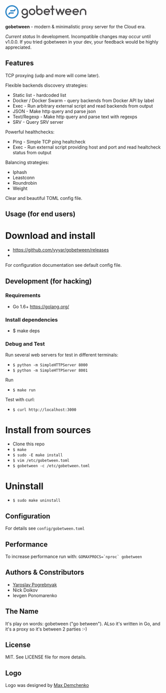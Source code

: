  <img src="/logo.png?raw=true" alt="gobetween" width="256px" />
 
**gobetween** - modern & minimalistic proxy server for the Cloud era.

*Current status*
In development. Incompatible changes may occur until v1.0.0.
If you tried gobetween in your dev, your feedback would be highly appreciated.

## Features

TCP proxying (udp and more will come later).

Flexible backends discovery strategies:
* Static list - hardcoded list
* Docker / Docker Swarm - query backends from Docker API by label
* Exec - Run arbitrary external script and read backends from output
* JSON - Make http query and parse json
* Text/Regexp - Make http query and parse text with regexps
* SRV - Query SRV server

Powerful healthchecks:
* Ping - Simple TCP ping healtcheck
* Exec - Run external script providing host and port and read healtcheck status from output

Balancing strategies:
* Iphash
* Leastconn
* Roundrobin
* Weight

Clear and beautiful TOML config file.

## Usage (for end users)

# Download and install
* https://github.com/yyyar/gobetween/releases
* 
For configuration documentation see default config file.

## Development (for hacking)

### Requirements
* Go 1.6+ https://golang.org/

### Install dependencies
* $ make deps

### Debug and Test
Run several web servers for test in different terminals:
* `$ python -m SimpleHTTPServer 8000`
* `$ python -m SimpleHTTPServer 8001`

Run
* `$ make run`

Test with curl:
* `$ curl http://localhost:3000`

# Install from sources
* Clone this repo
* `$ make`
* `$ sudo -E make install`
* `$ vim /etc/gobetween.toml`
* `$ gobetween -c /etc/gobetween.toml`

# Uninstall
* `$ sudo make uninstall`

## Configuration
For details see `config/gobetween.toml`

## Performance
To increase performance run with:
```GOMAXPROCS=`nproc` gobetween```

## Authors & Constributors
- [Yaroslav Pogrebnyak](http://pogrebnyak.info)
- Nick Doikov
- Ievgen Ponomarenko

## The Name
It's play on words: gobetween ("go between"). ALso it's written in Go,
and it's a proxy so it's between 2 parties :-)

## License
MIT. See LICENSE file for more details.

## Logo
Logo was designed by [Max Demchenko](https://www.linkedin.com/in/max-demchenko-116170112)
